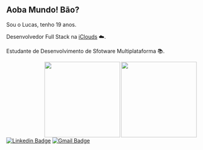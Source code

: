 ## Aoba Mundo! Bão?

  Sou o Lucas, tenho 19 anos.
  
  Desenvolvedor Full Stack na [iClouds](https://github.com/iClouds-Sistemas-Web) ☁️.
  
  Estudante de Desenvolvimento de Sfotware Multiplataforma 📚.
  
  <img height="200" align="right" src="https://media4.giphy.com/media/TcdpZwYDPlWXC/giphy.gif"/>
  <img align="right" height="200" src="https://64.media.tumblr.com/fc7eb06f16f4307687b8f4e2fafdc683/tumblr_pm2cyxOYl01vg0r9to1_540.gifv"/>

  [![Linkedin Badge](https://img.shields.io/badge/-Lucas%20Braz-2777b5?style=flat-square&logo=Linkedin&logoColor=white&link=https://www.linkedin.com/in/lucas-braz-dias/)](https://www.linkedin.com/in/lucas-braz-dias/) 
  [![Gmail Badge](https://img.shields.io/badge/-lucasbrzdias@gmail.com-ac3d32?style=flat-square&logo=Gmail&logoColor=white&link=mailto:lucasbrzdias@gmail.com)](mailto:lucasbrzdias@gmail.com)
  
